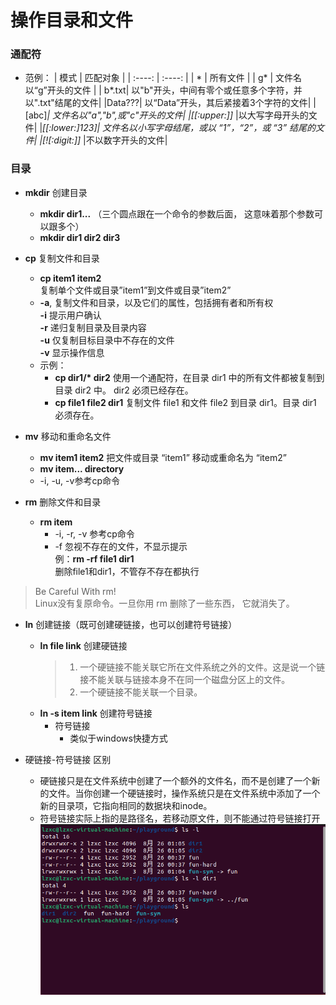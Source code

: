 # 操作目录和文件


### 通配符
- 范例：
    |  模式   | 匹配对象  |
    |  :----:  | :----: |
    | *  | 所有文件 |
    | g*  | 文件名以“g”开头的文件 |
    | b*.txt|	以"b"开头，中间有零个或任意多个字符，并以".txt"结尾的文件|
    |Data???|	以“Data”开头，其后紧接着3个字符的文件|
    |[abc]*|	文件名以"a","b",或"c"开头的文件|
    |[[:upper:]]*	|以大写字母开头的文件|
    |*[[:lower:]123]|	文件名以小写字母结尾，或以 “1”，“2”，或 “3” 结尾的文件|
    |[![:digit:]]*	|不以数字开头的文件|

### 目录
- **mkdir** 创建目录  
    - **mkdir dir1...** （三个圆点跟在一个命令的参数后面， 这意味着那个参数可以跟多个）
    - **mkdir dir1 dir2 dir3**  
        
- **cp** 复制文件和目录  
    - **cp item1 item2**  
        复制单个文件或目录”item1”到文件或目录”item2”
    - **-a**, 复制文件和目录，以及它们的属性，包括拥有者和所有权  
    **-i** 提示用户确认  
    **-r** 递归复制目录及目录内容  
    **-u** 仅复制目标目录中不存在的文件  
    **-v** 显示操作信息
    - 示例：  
        - **cp dir1/\* dir2**	使用一个通配符，在目录 dir1 中的所有文件都被复制到目录 dir2 中。 dir2 必须已经存在。  
        - **cp file1 file2 dir1**	复制文件 file1 和文件 file2 到目录 dir1。目录 dir1 必须存在。
- **mv**    移动和重命名文件
    - **mv item1 item2**
    把文件或目录 “item1” 移动或重命名为 “item2”  
    - **mv item... directory**
    - -i, -u, -v参考cp命令

- **rm** 删除文件和目录
    - **rm item**
        - -i, -r, -v 参考cp命令
        - -f 忽视不存在的文件，不显示提示  
            例：**rm -rf file1 dir1**  
              删除file1和dir1，不管存不存在都执行

> Be Careful With rm!  
Linux没有复原命令。一旦你用 rm 删除了一些东西， 它就消失了。

- **ln**    创建链接（既可创建硬链接，也可以创建符号链接）
    - **ln file link**  创建硬链接  
        > 1. 一个硬链接不能关联它所在文件系统之外的文件。这是说一个链接不能关联与链接本身不在同一个磁盘分区上的文件。  
        > 2. 一个硬链接不能关联一个目录。   
    - **ln -s item link** 创建符号链接
        - 符号链接
            - 类似于windows快捷方式  
    
- 硬链接-符号链接 区别
    - 硬链接只是在文件系统中创建了一个额外的文件名，而不是创建了一个新的文件。当你创建一个硬链接时，操作系统只是在文件系统中添加了一个新的目录项，它指向相同的数据块和inode。
    - 符号链接实际上指的是路径名，若移动原文件，则不能通过符号链接打开
![链接区别](https://github.com/lzxccccc/Linux-learning-Note/blob/main/image/%E7%9B%AE%E5%BD%95%E4%B8%8E%E6%96%87%E4%BB%B6playground.png)
